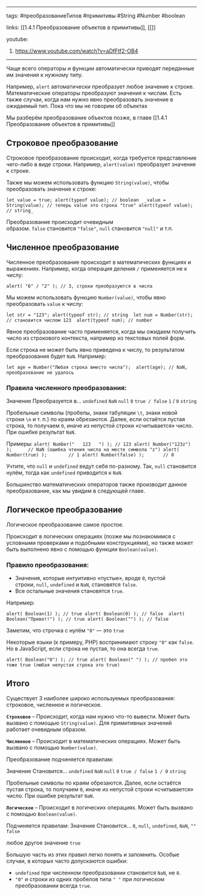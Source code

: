 ____

tags: #преобразованиеТипов #примитивы #String #Number #boolean 

links: [[1.4.1 Преобразование объектов в примитивы]], [[]]

youtube: 
1. https://www.youtube.com/watch?v=aDfFtf2-OB4

_____

Чаще всего операторы и функции автоматически приводят переданные им значения к нужному типу.

Например, `alert` автоматически преобразует любое значение к строке. 
Математические операторы преобразуют значения к числам.
Есть также случаи, когда нам нужно явно преобразовать значение в ожидаемый тип.
Пока что мы не говорим об объектах

Мы разберём преобразование объектов позже, в главе [[1.4.1 Преобразование объектов в примитивы]]

## Строковое преобразование

Строковое преобразование происходит, когда требуется представление чего-либо в виде строки.
Например, `alert(value)` преобразует значение к строке.

Также мы можем использовать функцию `String(value)`, чтобы преобразовать значение к строке:

`let value = true; alert(typeof value); // boolean  _value = String(value); // теперь value это строка "true" alert(typeof value); // string_`

Преобразование происходит очевидным образом. `false` становится `"false"`, `null` становится `"null"` и т.п.

## Численное преобразование

Численное преобразование происходит в математических функциях и выражениях.
Например, когда операция деления `/` применяется не к числу:

`alert( "6" / "2" ); // 3, строки преобразуются в числа`

Мы можем использовать функцию `Number(value)`, чтобы явно преобразовать `value` к числу:

`let str = "123"; alert(typeof str); // string  let num = Number(str); // становится числом 123  alert(typeof num); // number`

Явное преобразование часто применяется, когда мы ожидаем получить число из строкового контекста, например из текстовых полей форм.

Если строка не может быть явно приведена к числу, то результатом преобразования будет `NaN`. Например:

`let age = Number("Любая строка вместо числа");  alert(age); // NaN, преобразование не удалось`

### Правила численного преобразования:

Значение
Преобразуется в…
`undefined`
`NaN`
`null`
`0`
`true / false`
`1` / `0`
`string`

Пробельные символы (пробелы, знаки табуляции `\t`, знаки новой строки `\n` и т. п.) по краям обрезаются. Далее, если остаётся пустая строка, то получаем `0`, иначе из непустой строки «считывается» число. При ошибке результат `NaN`.

Примеры:
[](https://learn.javascript.ru/type-conversions# "выполнить")
[](https://learn.javascript.ru/type-conversions# "открыть в песочнице")
`alert( Number("   123   ") ); // 123 alert( Number("123z") );      // NaN (ошибка чтения числа на месте символа "z") alert( Number(true) );        // 1 alert( Number(false) );       // 0`

Учтите, что `null` и `undefined` ведут себя по-разному. Так, `null` становится нулём, тогда как `undefined` приводится к `NaN`.

Большинство математических операторов также производит данное преобразование, как мы увидим в следующей главе.

## Логическое преобразование

Логическое преобразование самое простое.

Происходит в логических операциях (позже мы познакомимся с условными проверками и подобными конструкциями), но также может быть выполнено явно с помощью функции `Boolean(value)`.

### Правило преобразования:
-   Значения, которые интуитивно «пустые», вроде `0`, пустой строки, `null`, `undefined` и `NaN`, становятся `false`.
-   Все остальные значения становятся `true`.

Например:

`alert( Boolean(1) ); // true alert( Boolean(0) ); // false  alert( Boolean("Привет!") ); // true alert( Boolean("") ); // false`

Заметим, что строчка с нулём `"0"` — это `true`

Некоторые языки (к примеру, PHP) воспринимают строку `"0"` как `false`. Но в JavaScript, если строка не пустая, то она всегда `true`.

`alert( Boolean("0") ); // true alert( Boolean(" ") ); // пробел это тоже true (любая непустая строка это true)`

## Итого

Существует 3 наиболее широко используемых преобразования: строковое, численное и логическое.

**`Строковое`** – Происходит, когда нам нужно что-то вывести. Может быть вызвано с помощью `String(value)`. Для примитивных значений работает очевидным образом.

**`Численное`** – Происходит в математических операциях. Может быть вызвано с помощью `Number(value)`.

Преобразование подчиняется правилам:

Значение
Становится…
`undefined`
`NaN`
`null`
`0`
`true / false`
`1 / 0`
`string`

Пробельные символы по краям обрезаются. Далее, если остаётся пустая строка, то получаем `0`, иначе из непустой строки «считывается» число. При ошибке результат `NaN`.

**`Логическое`** – Происходит в логических операциях. Может быть вызвано с помощью `Boolean(value)`.

Подчиняется правилам:
Значение
Становится…
`0`, `null`, `undefined`, `NaN`, `""`
`false`

любое другое значение
`true`

Большую часть из этих правил легко понять и запомнить. Особые случаи, в которых часто допускаются ошибки:

-   `undefined` при численном преобразовании становится `NaN`, не `0`.
-   `"0"` и строки из одних пробелов типа `" "` при логическом преобразовании всегда `true`.